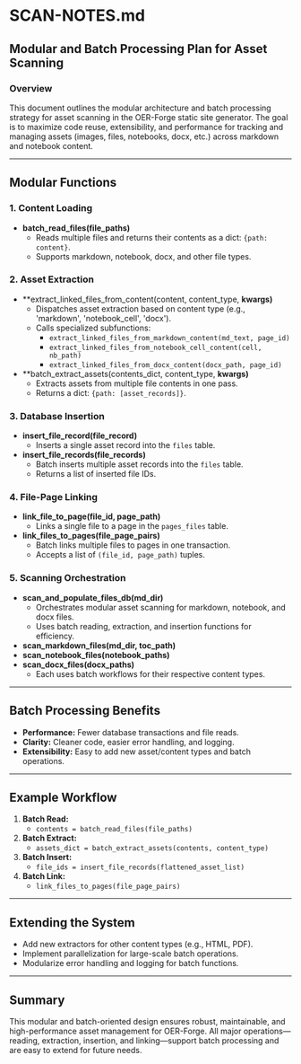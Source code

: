 
# SCAN-NOTES.md

## Modular and Batch Processing Plan for Asset Scanning

### Overview
This document outlines the modular architecture and batch processing strategy for asset scanning in the OER-Forge static site generator. The goal is to maximize code reuse, extensibility, and performance for tracking and managing assets (images, files, notebooks, docx, etc.) across markdown and notebook content.

---

## Modular Functions

### 1. Content Loading
- **batch_read_files(file_paths)**
  - Reads multiple files and returns their contents as a dict: `{path: content}`.
  - Supports markdown, notebook, docx, and other file types.

### 2. Asset Extraction
- **extract_linked_files_from_content(content, content_type, **kwargs)**
  - Dispatches asset extraction based on content type (e.g., 'markdown', 'notebook_cell', 'docx').
  - Calls specialized subfunctions:
    - `extract_linked_files_from_markdown_content(md_text, page_id)`
    - `extract_linked_files_from_notebook_cell_content(cell, nb_path)`
    - `extract_linked_files_from_docx_content(docx_path, page_id)`
- **batch_extract_assets(contents_dict, content_type, **kwargs)**
  - Extracts assets from multiple file contents in one pass.
  - Returns a dict: `{path: [asset_records]}`.

### 3. Database Insertion
- **insert_file_record(file_record)**
  - Inserts a single asset record into the `files` table.
- **insert_file_records(file_records)**
  - Batch inserts multiple asset records into the `files` table.
  - Returns a list of inserted file IDs.

### 4. File-Page Linking
- **link_file_to_page(file_id, page_path)**
  - Links a single file to a page in the `pages_files` table.
- **link_files_to_pages(file_page_pairs)**
  - Batch links multiple files to pages in one transaction.
  - Accepts a list of `(file_id, page_path)` tuples.

### 5. Scanning Orchestration
- **scan_and_populate_files_db(md_dir)**
  - Orchestrates modular asset scanning for markdown, notebook, and docx files.
  - Uses batch reading, extraction, and insertion functions for efficiency.
- **scan_markdown_files(md_dir, toc_path)**
- **scan_notebook_files(notebook_paths)**
- **scan_docx_files(docx_paths)**
  - Each uses batch workflows for their respective content types.

---

## Batch Processing Benefits
- **Performance:** Fewer database transactions and file reads.
- **Clarity:** Cleaner code, easier error handling, and logging.
- **Extensibility:** Easy to add new asset/content types and batch operations.

---

## Example Workflow
1. **Batch Read:**
   - `contents = batch_read_files(file_paths)`
2. **Batch Extract:**
   - `assets_dict = batch_extract_assets(contents, content_type)`
3. **Batch Insert:**
   - `file_ids = insert_file_records(flattened_asset_list)`
4. **Batch Link:**
   - `link_files_to_pages(file_page_pairs)`

---

## Extending the System
- Add new extractors for other content types (e.g., HTML, PDF).
- Implement parallelization for large-scale batch operations.
- Modularize error handling and logging for batch functions.

---

## Summary
This modular and batch-oriented design ensures robust, maintainable, and high-performance asset management for OER-Forge. All major operations—reading, extraction, insertion, and linking—support batch processing and are easy to extend for future needs.
